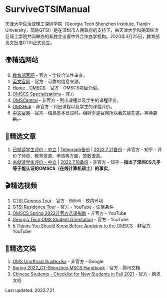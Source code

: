 # SurviveGTSIManual

天津大学佐治亚理工深圳学院（Georgia Tech Shenzhen Institute, Tianjin University，简称GTSI）是在深圳市人民政府的支持下，由天津大学和美国佐治亚理工学院共同举办的非独立设置中外合作办学机构。2020年3月25日，教育部发文批准GTSI正式设立。

## 🌍精选网站
0. [教育部官网](https://www.crs.jsj.edu.cn/aproval/detail/2766) - 官方 - 学校合法性审查。
1. [英文官网](https://shenzhen.gatech.edu) - 官方 - 可靠的信息来源。
2. [Home - OMSCS](https://omscs.gatech.edu) - 官方 - OMSCS项目介绍。
3. [OMSCS Specializations](https://omscs.gatech.edu/program-info/specializations) - 官方
4. [OMSCentral](https://www.omscentral.com/) - 非官方 - 列出课程以及学生的课程评价。
5. [OMSHub](https://omshub.org/) - 非官方 - 列出课程以及学生的课程评价。
6. ~~[中文官网](http://www.gtsi.edu.cn) - 官方 - 信息基本已过时，但好歹是官网所以我先放在这。等待更新。~~

## 📖精选文章
1. [已就读学生评价 - 中立](https://www.zhihu.com/question/39689377/answer/2089696520) | [Telegraph备份](https://telegra.ph/怎么样评价天津大学佐治亚理工合办的深圳研究院-07-21) | [2022.7.21备份](https://web.archive.org/web/20220721072757/https://www.zhihu.com/question/39689377/answer/2089696520) - 非官方 - 知乎 - 评价了师资、教育资源、申请等方面，赞数很高。
2. [未就读学生评价 - 中立](https://www.zhihu.com/question/39689377/answer/2486316349) | [2022.7.18备份](https://web.archive.org/web/20220718111153/https://www.zhihu.com/question/39689377/answer/2486316349) - 非官方 - 知乎 - **指出了深圳CS几乎等于能认证的OMSCS（在线计算机硕士）的事实**。

## 🎬精选视频
1. [GTSI Campus Tour](https://www.bilibili.com/video/BV1CS4y1K7MD) - 官方 - Bilibili - 校内环境
2. [GTSI Residence Tour](https://youtu.be/JtS_J6wHJ4o) - 官方 - YouTube - 住宿条件
3. [OMSCS Spring 2022非官方选课指南](https://youtu.be/AjR0jqpoK-M) - 非官方 - YouTube
4. [Georgia Tech OMS Student Orientation](https://youtube.com/playlist?list=PLl2dezBNo_Bme8RliCeBnjeK5_KnElfNU) - 官方 - YouTube
5. [5 Things You Should Know Before Applying to the OMSCS](https://youtu.be/jPgiDo5ExRQ) - 非官方 - YouTube

## 📃精选文档
1. [OMS Unofficial Guide.xlsx](https://docs.google.com/spreadsheets/d/1elFP6k8zEOubNJ7lIFNmgTP5J-vKoS4R/htmlview) - 非官方 - Google
2. [Spring 2022_GT-Shenzhen MSCS Handbook](https://docs.qq.com/pdf/DTmJ2aUtqa1ViTVF3?&u=03e978e634e649b7af8e8c2295d5f3a0) - 官方 - 腾讯文档
3. [Chinese Students - Checklist for New Students in Fall 2021](https://docs.qq.com/doc/DTkVsZmxKRUdHSGRj) - 官方 - 腾讯文档

Last updated: 2022.7.21

